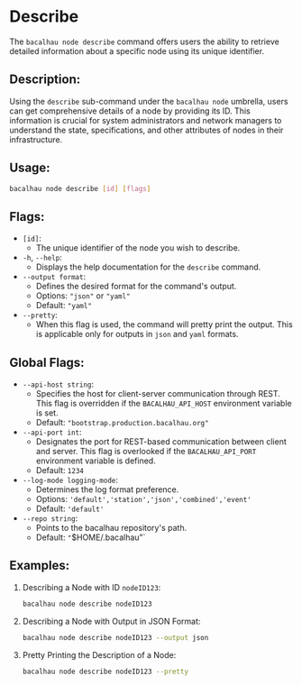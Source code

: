 # Describe

The `bacalhau node describe` command offers users the ability to retrieve detailed information about a specific node using its unique identifier.

## Description:

Using the `describe` sub-command under the `bacalhau node` umbrella, users can get comprehensive details of a node by providing its ID. This information is crucial for system administrators and network managers to understand the state, specifications, and other attributes of nodes in their infrastructure.

## Usage:

```bash
bacalhau node describe [id] [flags]
```

## Flags:

* `[id]`:
  * The unique identifier of the node you wish to describe.
* `-h`, `--help`:
  * Displays the help documentation for the `describe` command.
* `--output format`:
  * Defines the desired format for the command's output.
  * Options: `"json"` or `"yaml"`
  * Default: `"yaml"`
* `--pretty`:
  * When this flag is used, the command will pretty print the output. This is applicable only for outputs in `json` and `yaml` formats.

## Global Flags:

* `--api-host string`:
  * Specifies the host for client-server communication through REST. This flag is overridden if the `BACALHAU_API_HOST` environment variable is set.
  * Default: `"bootstrap.production.bacalhau.org"`
* `--api-port int`:
  * Designates the port for REST-based communication between client and server. This flag is overlooked if the `BACALHAU_API_PORT` environment variable is defined.
  * Default: `1234`
* `--log-mode logging-mode`:
  * Determines the log format preference.
  * Options: `'default','station','json','combined','event'`
  * Default: `'default'`
* `--repo string`:
  * Points to the bacalhau repository's path.
  * Default: `"`$HOME/.bacalhau"\`

## Examples:

1.  Describing a Node with ID `nodeID123`:

    ```bash
    bacalhau node describe nodeID123
    ```
2.  Describing a Node with Output in JSON Format:

    ```bash
    bacalhau node describe nodeID123 --output json
    ```
3.  Pretty Printing the Description of a Node:

    ```bash
    bacalhau node describe nodeID123 --pretty
    ```
